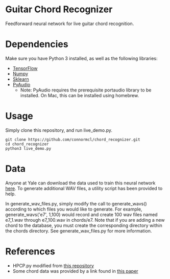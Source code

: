 # Guitar Chord Recognizer
Feedforward neural network for live guitar chord recognition.

# Dependencies
Make sure you have Python 3 installed, as well as the following libraries:
- [TensorFlow](https://www.tensorflow.org/install/)
- [Numpy](http://www.numpy.org/)
- [Sklearn](http://scikit-learn.org/stable/)
- [PyAudio](https://people.csail.mit.edu/hubert/pyaudio/)
  * Note: PyAudio requires the prerequisite portaudio library to be installed. On Mac, this can be installed using homebrew.

# Usage
Simply clone this repository, and run live_demo.py.
```
git clone https://github.com/connormcl/chord_recognizer.git
cd chord_recognizer
python3 live_demo.py
```
# Data
Anyone at Yale can download the data used to train this neural network [here](https://yale.box.com/s/t1dqx6aumsejs171gme4sr56085p5q94). To generate additional WAV files, a utility script has been provided to help.

In generate_wav_files.py, simply modify the call to generate_wavs() according to which files you would like to generate. For example, generate_wavs('e7', 1,100) would record and create 100 wav files named e7_1.wav through e7_100.wav in chords/e7. Note that if you are adding a new chord to the database, you must create the corresponding directory within the chords directory. See generate_wav_files.py for more information.

# References
- HPCP.py modified from [this repository](https://github.com/jvbalen/hpcp_demo)
- Some chord data was provided by a link found in [this paper](http://jim.afim-asso.org/jim12/pdf/jim2012_08_p_osmalskyj.pdf)
